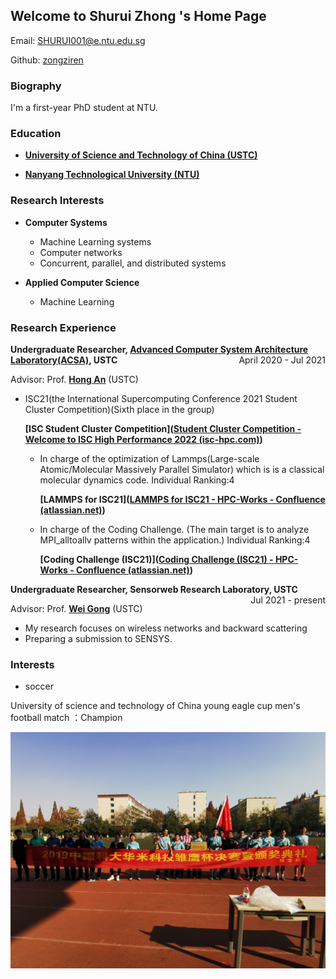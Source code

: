 ## Welcome to Shurui Zhong 's Home Page

Email: SHURUI001@e.ntu.edu.sg

Github: [zongziren](https://github.com/zongziren)

### Biography

I'm a first-year PhD student at NTU.

### Education

- <p style="text-align:left;"><strong><a href="http://en.ustc.edu.cn/">University of Science and Technology of China (USTC)</a></strong><span style="float:right;">

- <p style="text-align:left;"><strong><a href="https://www.ntu.edu.sg/">Nanyang Technological University (NTU)</a></strong><span style="float:right;">



### Research Interests

- **Computer Systems**

  - Machine Learning systems
  - Computer networks
  - Concurrent, parallel, and distributed systems

- **Applied Computer Science**
  - Machine Learning

### Research Experience

<p style="text-align:left;"><strong>Undergraduate Researcher, <a href="http://acsa.ustc.edu.cn/">Advanced Computer System Architecture Laboratory(ACSA)</a>, USTC</strong><span style="float:right;">April 2020 - Jul 2021</span></p>

Advisor: Prof. **[Hong An](http://cs.ustc.edu.cn/2020/0426/c23235a460072/page.htm)** (USTC)

- ISC21(the International Supercomputing Conference 2021 Student Cluster Competition)(Sixth place in the group)

   **[ISC Student Cluster Competition]([Student Cluster Competition - Welcome to ISC High Performance 2022 (isc-hpc.com)](https://www.isc-hpc.com/student-cluster-competition.html))**

  - In charge of the optimization of Lammps(Large-scale Atomic/Molecular Massively Parallel Simulator) which is is a classical molecular dynamics code. Individual Ranking:4

    **[LAMMPS for ISC21]([LAMMPS for ISC21 - HPC-Works - Confluence (atlassian.net)](https://hpcadvisorycouncil.atlassian.net/wiki/spaces/HPCWORKS/pages/1928986641/LAMMPS+for+ISC21))**

  - In charge of the Coding Challenge. (The main target is to analyze MPI_alltoallv patterns within the application.) Individual Ranking:4

    **[Coding Challenge (ISC21)]([Coding Challenge (ISC21) - HPC-Works - Confluence (atlassian.net)](https://hpcadvisorycouncil.atlassian.net/wiki/spaces/HPCWORKS/pages/2159706134/Coding+Challenge+ISC21))**

<p style="text-align:left;"><strong>Undergraduate Researcher, Sensorweb Research Laboratory, USTC</strong><span style="float:right;">Jul 2021 - present</span></p>

Advisor: Prof. **[Wei Gong](http://staff.ustc.edu.cn/~weigong/)** (USTC)

- My research focuses on wireless networks and backward scattering
- Preparing a submission to SENSYS.

### Interests

- soccer

 University of science and technology of China young eagle cup men's football match ：Champion

 ![](.\1.jpg)
